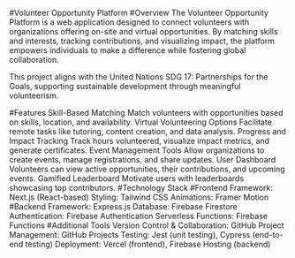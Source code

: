 #Volunteer Opportunity Platform
#Overview
The Volunteer Opportunity Platform is a web application designed to connect volunteers with organizations offering on-site and virtual opportunities. By matching skills and interests, tracking contributions, and visualizing impact, the platform empowers individuals to make a difference while fostering global collaboration.

This project aligns with the United Nations SDG 17: Partnerships for the Goals, supporting sustainable development through meaningful volunteerism.

#Features
Skill-Based Matching
Match volunteers with opportunities based on skills, location, and availability.
Virtual Volunteering Options
Facilitate remote tasks like tutoring, content creation, and data analysis.
Progress and Impact Tracking
Track hours volunteered, visualize impact metrics, and generate certificates.
Event Management Tools
Allow organizations to create events, manage registrations, and share updates.
User Dashboard
Volunteers can view active opportunities, their contributions, and upcoming events.
Gamified Leaderboard
Motivate users with leaderboards showcasing top contributors.
#Technology Stack
#Frontend
Framework: Next.js (React-based)
Styling: Tailwind CSS
Animations: Framer Motion
#Backend
Framework: Express.js
Database: Firebase Firestore
Authentication: Firebase Authentication
Serverless Functions: Firebase Functions
#Additional Tools
Version Control & Collaboration: GitHub
Project Management: GitHub Projects
Testing: Jest (unit testing), Cypress (end-to-end testing)
Deployment: Vercel (frontend), Firebase Hosting (backend)

